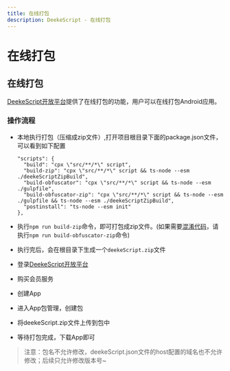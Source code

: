 ```yaml
---
title: 在线打包
description: DeekeScript - 在线打包
---
```


# 在线打包

## 在线打包

<a href="https://mp.deeke.cn" target="_blank">DeekeScript开放平台</a>提供了在线打包的功能，用户可以在线打包Android应用。

### 操作流程

- 本地执行打包（压缩成zip文件）,打开项目根目录下面的package.json文件，可以看到如下配置

  ```
  "scripts": {
    "build": "cpx \"src/**/*\" script",
    "build-zip": "cpx \"src/**/*\" script && ts-node --esm ./deekeScriptZipBuild",
    "build-obfuscator": "cpx \"src/**/*\" script && ts-node --esm ./gulpfile",
    "build-obfuscator-zip": "cpx \"src/**/*\" script && ts-node --esm ./gulpfile && ts-node --esm ./deekeScriptZipBuild",
    "postinstall": "ts-node --esm init"
  },
  ```

- 执行`npm run build-zip`命令，即可打包成zip文件。(如果需要[混淆代码](../code/encryption.md)，请执行`npm run build-obfuscator-zip`命令)

- 执行完后，会在根目录下生成一个`deekeScript.zip`文件

- 登录<a href="https://mp.deeke.cn" target="_blank">DeekeScript开放平台</a>

- 购买会员服务

- 创建App

- 进入App包管理，创建包

- 将deekeScript.zip文件上传到包中

- 等待打包完成，下载App即可

> 注意：包名不允许修改，deekeScript.json文件的host配置的域名也不允许修改；后续只允许修改版本号~

